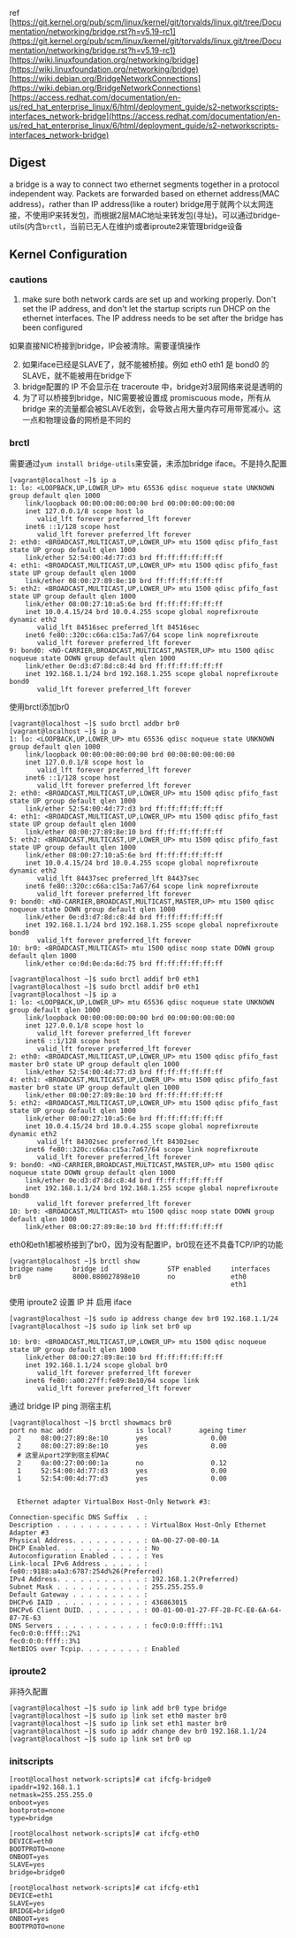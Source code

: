 ref
[https://git.kernel.org/pub/scm/linux/kernel/git/torvalds/linux.git/tree/Documentation/networking/bridge.rst?h=v5.19-rc1](https://git.kernel.org/pub/scm/linux/kernel/git/torvalds/linux.git/tree/Documentation/networking/bridge.rst?h=v5.19-rc1)
[https://wiki.linuxfoundation.org/networking/bridge](https://wiki.linuxfoundation.org/networking/bridge)
[https://wiki.debian.org/BridgeNetworkConnections](https://wiki.debian.org/BridgeNetworkConnections)
[https://access.redhat.com/documentation/en-us/red_hat_enterprise_linux/6/html/deployment_guide/s2-networkscripts-interfaces_network-bridge](https://access.redhat.com/documentation/en-us/red_hat_enterprise_linux/6/html/deployment_guide/s2-networkscripts-interfaces_network-bridge)
## Digest
a bridge is a way to connect two ethernet segments together in a protocol independent way. Packets are forwarded based on ethernet address(MAC address)，rather than IP address(like a router)
bridge用于就两个以太网连接，不使用IP来转发包，而根据2层MAC地址来转发包(寻址)。可以通过bridge-utils(内含`brctl`，当前已无人在维护)或者iproute2来管理bridge设备
## Kernel Configuration
### cautions

1. make sure both network cards are set up and working properly. Don't set the IP address, and don't let the startup scripts run DHCP on the ethernet interfaces. The IP address needs to be set after the bridge has been configured

如果直接NIC桥接到bridge，IP会被清除。需要谨慎操作

2. 如果iface已经是SLAVE了，就不能被桥接。例如 eth0 eth1 是 bond0 的 SLAVE，就不能被用在bridge下
2. bridge配置的 IP 不会显示在 traceroute 中，bridge对3层网络来说是透明的
2. 为了可以桥接到bridge，NIC需要被设置成 promiscuous mode，所有从 bridge 来的流量都会被SLAVE收到，会导致占用大量内存可用带宽减小。这一点和物理设备的网桥是不同的
### brctl
需要通过`yum install bridge-utils`来安装，未添加bridge iface。不是持久配置
```
[vagrant@localhost ~]$ ip a
1: lo: <LOOPBACK,UP,LOWER_UP> mtu 65536 qdisc noqueue state UNKNOWN group default qlen 1000
    link/loopback 00:00:00:00:00:00 brd 00:00:00:00:00:00
    inet 127.0.0.1/8 scope host lo
       valid_lft forever preferred_lft forever
    inet6 ::1/128 scope host 
       valid_lft forever preferred_lft forever
2: eth0: <BROADCAST,MULTICAST,UP,LOWER_UP> mtu 1500 qdisc pfifo_fast state UP group default qlen 1000
    link/ether 52:54:00:4d:77:d3 brd ff:ff:ff:ff:ff:ff
4: eth1: <BROADCAST,MULTICAST,UP,LOWER_UP> mtu 1500 qdisc pfifo_fast state UP group default qlen 1000
    link/ether 08:00:27:89:8e:10 brd ff:ff:ff:ff:ff:ff
5: eth2: <BROADCAST,MULTICAST,UP,LOWER_UP> mtu 1500 qdisc pfifo_fast state UP group default qlen 1000
    link/ether 08:00:27:10:a5:6e brd ff:ff:ff:ff:ff:ff
    inet 10.0.4.15/24 brd 10.0.4.255 scope global noprefixroute dynamic eth2
       valid_lft 84516sec preferred_lft 84516sec
    inet6 fe80::320c:c66a:c15a:7a67/64 scope link noprefixroute 
       valid_lft forever preferred_lft forever
9: bond0: <NO-CARRIER,BROADCAST,MULTICAST,MASTER,UP> mtu 1500 qdisc noqueue state DOWN group default qlen 1000
    link/ether 0e:d3:d7:8d:c8:4d brd ff:ff:ff:ff:ff:ff
    inet 192.168.1.1/24 brd 192.168.1.255 scope global noprefixroute bond0
       valid_lft forever preferred_lft forever
```
使用brctl添加br0
```
[vagrant@localhost ~]$ sudo brctl addbr br0
[vagrant@localhost ~]$ ip a
1: lo: <LOOPBACK,UP,LOWER_UP> mtu 65536 qdisc noqueue state UNKNOWN group default qlen 1000
    link/loopback 00:00:00:00:00:00 brd 00:00:00:00:00:00
    inet 127.0.0.1/8 scope host lo
       valid_lft forever preferred_lft forever
    inet6 ::1/128 scope host 
       valid_lft forever preferred_lft forever
2: eth0: <BROADCAST,MULTICAST,UP,LOWER_UP> mtu 1500 qdisc pfifo_fast state UP group default qlen 1000
    link/ether 52:54:00:4d:77:d3 brd ff:ff:ff:ff:ff:ff
4: eth1: <BROADCAST,MULTICAST,UP,LOWER_UP> mtu 1500 qdisc pfifo_fast state UP group default qlen 1000
    link/ether 08:00:27:89:8e:10 brd ff:ff:ff:ff:ff:ff
5: eth2: <BROADCAST,MULTICAST,UP,LOWER_UP> mtu 1500 qdisc pfifo_fast state UP group default qlen 1000
    link/ether 08:00:27:10:a5:6e brd ff:ff:ff:ff:ff:ff
    inet 10.0.4.15/24 brd 10.0.4.255 scope global noprefixroute dynamic eth2
       valid_lft 84437sec preferred_lft 84437sec
    inet6 fe80::320c:c66a:c15a:7a67/64 scope link noprefixroute 
       valid_lft forever preferred_lft forever
9: bond0: <NO-CARRIER,BROADCAST,MULTICAST,MASTER,UP> mtu 1500 qdisc noqueue state DOWN group default qlen 1000
    link/ether 0e:d3:d7:8d:c8:4d brd ff:ff:ff:ff:ff:ff
    inet 192.168.1.1/24 brd 192.168.1.255 scope global noprefixroute bond0
       valid_lft forever preferred_lft forever
10: br0: <BROADCAST,MULTICAST> mtu 1500 qdisc noop state DOWN group default qlen 1000
    link/ether ce:0d:0e:da:6d:75 brd ff:ff:ff:ff:ff:ff

[vagrant@localhost ~]$ sudo brctl addif br0 eth1
[vagrant@localhost ~]$ sudo brctl addif br0 eth1
[vagrant@localhost ~]$ ip a
1: lo: <LOOPBACK,UP,LOWER_UP> mtu 65536 qdisc noqueue state UNKNOWN group default qlen 1000
    link/loopback 00:00:00:00:00:00 brd 00:00:00:00:00:00
    inet 127.0.0.1/8 scope host lo
       valid_lft forever preferred_lft forever
    inet6 ::1/128 scope host 
       valid_lft forever preferred_lft forever
2: eth0: <BROADCAST,MULTICAST,UP,LOWER_UP> mtu 1500 qdisc pfifo_fast master br0 state UP group default qlen 1000
    link/ether 52:54:00:4d:77:d3 brd ff:ff:ff:ff:ff:ff
4: eth1: <BROADCAST,MULTICAST,UP,LOWER_UP> mtu 1500 qdisc pfifo_fast master br0 state UP group default qlen 1000
    link/ether 08:00:27:89:8e:10 brd ff:ff:ff:ff:ff:ff
5: eth2: <BROADCAST,MULTICAST,UP,LOWER_UP> mtu 1500 qdisc pfifo_fast state UP group default qlen 1000
    link/ether 08:00:27:10:a5:6e brd ff:ff:ff:ff:ff:ff
    inet 10.0.4.15/24 brd 10.0.4.255 scope global noprefixroute dynamic eth2
       valid_lft 84302sec preferred_lft 84302sec
    inet6 fe80::320c:c66a:c15a:7a67/64 scope link noprefixroute 
       valid_lft forever preferred_lft forever
9: bond0: <NO-CARRIER,BROADCAST,MULTICAST,MASTER,UP> mtu 1500 qdisc noqueue state DOWN group default qlen 1000
    link/ether 0e:d3:d7:8d:c8:4d brd ff:ff:ff:ff:ff:ff
    inet 192.168.1.1/24 brd 192.168.1.255 scope global noprefixroute bond0
       valid_lft forever preferred_lft forever
10: br0: <BROADCAST,MULTICAST> mtu 1500 qdisc noop state DOWN group default qlen 1000
    link/ether 08:00:27:89:8e:10 brd ff:ff:ff:ff:ff:ff
```
eth0和eth1都被桥接到了br0，因为没有配置IP，br0现在还不具备TCP/IP的功能
```
[vagrant@localhost ~]$ brctl show
bridge name     bridge id               STP enabled     interfaces
br0             8000.080027898e10       no              eth0
                                                        eth1
```
使用 iproute2 设置 IP 并 启用 iface
```
[vagrant@localhost ~]$ sudo ip address change dev br0 192.168.1.1/24
[vagrant@localhost ~]$ sudo ip link set br0 up

10: br0: <BROADCAST,MULTICAST,UP,LOWER_UP> mtu 1500 qdisc noqueue state UP group default qlen 1000
    link/ether 08:00:27:89:8e:10 brd ff:ff:ff:ff:ff:ff
    inet 192.168.1.1/24 scope global br0
       valid_lft forever preferred_lft forever
    inet6 fe80::a00:27ff:fe89:8e10/64 scope link 
       valid_lft forever preferred_lft forever
```
通过 bridge IP ping 测宿主机
```
[vagrant@localhost ~]$ brctl showmacs br0
port no mac addr                is local?       ageing timer
  2     08:00:27:89:8e:10       yes                0.00
  2     08:00:27:89:8e:10       yes                0.00
  # 这里从port2学到宿主机MAC
  2     0a:00:27:00:00:1a       no                 0.12
  1     52:54:00:4d:77:d3       yes                0.00
  1     52:54:00:4d:77:d3       yes                0.00
  
  
  Ethernet adapter VirtualBox Host-Only Network #3:

Connection-specific DNS Suffix  . :
Description . . . . . . . . . . . : VirtualBox Host-Only Ethernet Adapter #3
Physical Address. . . . . . . . . : 0A-00-27-00-00-1A
DHCP Enabled. . . . . . . . . . . : No
Autoconfiguration Enabled . . . . : Yes
Link-local IPv6 Address . . . . . : fe80::9188:a4a3:6787:254d%26(Preferred)
IPv4 Address. . . . . . . . . . . : 192.168.1.2(Preferred)
Subnet Mask . . . . . . . . . . . : 255.255.255.0
Default Gateway . . . . . . . . . :
DHCPv6 IAID . . . . . . . . . . . : 436863015
DHCPv6 Client DUID. . . . . . . . : 00-01-00-01-27-FF-28-FC-E8-6A-64-87-7E-63
DNS Servers . . . . . . . . . . . : fec0:0:0:ffff::1%1
fec0:0:0:ffff::2%1
fec0:0:0:ffff::3%1
NetBIOS over Tcpip. . . . . . . . : Enabled
```
### iproute2
非持久配置
```
[vagrant@localhost ~]$ sudo ip link add br0 type bridge
[vagrant@localhost ~]$ sudo ip link set eth0 master br0
[vagrant@localhost ~]$ sudo ip link set eth1 master br0
[vagrant@localhost ~]$ sudo ip addr change dev br0 192.168.1.1/24
[vagrant@localhost ~]$ sudo ip link set br0 up
```
### initscripts
```
[root@localhost network-scripts]# cat ifcfg-bridge0
ipaddr=192.168.1.1
netmask=255.255.255.0
onboot=yes
bootproto=none
type=bridge

[root@localhost network-scripts]# cat ifcfg-eth0
DEVICE=eth0
BOOTPROTO=none
ONBOOT=yes
SLAVE=yes
bridge=bridge0

[root@localhost network-scripts]# cat ifcfg-eth1
DEVICE=eth1
SLAVE=yes
BRIDGE=bridge0
ONBOOT=yes
BOOTPROTO=none
```
